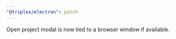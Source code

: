 ```yaml
---
"@triplex/electron": patch
---
```


Open project modal is now tied to a browser window if available.
